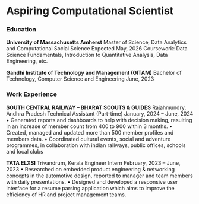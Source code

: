 # Aspiring Computational Scientist

### Education
**University of Massachusetts Amherst**
Master of Science, Data Analytics and Computational Social Science 	Expected May, 2026
Coursework: Data Science Fundamentals, Introduction to Quantitative Analysis, Data Engineering, etc.

**Gandhi Institute of Technology and Management (GITAM)**
Bachelor of Technology, Computer Science and Engineering	June, 2023

### Work Experience
**SOUTH CENTRAL RAILWAY – BHARAT SCOUTS & GUIDES**	Rajahmundry, Andhra Pradesh
Technical Assistant (Part-time)	January, 2024 – June, 2024
•	Generated reports and dashboards to help with decision making, resulting in an increase of member count from 400 to 900 within 3 months.
•	Created, managed and updated more than 500 member profiles and members data.
•	Coordinated cultural events, social and adventure programmes, in collaboration with indian railways, public offices, schools and local clubs

**TATA ELXSI**	Trivandrum, Kerala
Engineer Intern	February, 2023 – June, 2023
•	Researched on embedded product engineering & networking concepts in the automotive design, reported to manager and team members with daily presentations.
•	Designed and developed a responsive user interface for a resume parsing application which aims to improve the efficiency of HR and project management teams.








<!--
**venkatx02/venkatx02** is a ✨ _special_ ✨ repository because its `README.md` (this file) appears on your GitHub profile.

Here are some ideas to get you started:

- 🔭 I’m currently working on ...
- 🌱 I’m currently learning ...
- 👯 I’m looking to collaborate on ...
- 🤔 I’m looking for help with ...
- 💬 Ask me about ...
- 📫 How to reach me: ...
- 😄 Pronouns: ...
- ⚡ Fun fact: ...
-->
